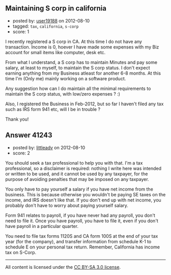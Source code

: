## Maintaining S corp in california

- posted by: [user19188](https://stackexchange.com/users/-1/19188-user19188) on 2012-08-10
- tagged: `tax`, `california`, `s-corp`
- score: 1

I recently registered a S corp in CA. At this time I do not have any transaction. Income is 0, hoever I have made some expenses with my Biz account for small items like computer, desk etc.

From what I understand, a S corp has to maintain Minutes and pay some salary, at least to myself, to maintain the S corp status. I don't expect earning anything from my Business atleast for another 6-8 months. At this time I'm  (Only me) mainly working on a software product.

Any suggestion how can I do maintain all the minimal requirements to maintain the S corp status, with low/zero expenses ? :)

Also, I registered the Business in Feb-2012, but so far I haven't filed any tax such as IRS form 941 etc, will I be in trouble ?

Thank you!


## Answer 41243

- posted by: [littleadv](https://stackexchange.com/users/-1/13808-littleadv) on 2012-08-10
- score: 2

You should seek a tax professional to help you with that. I'm a tax professional, so a disclaimer is required: nothing I write here was intended or written to be used, and it cannot be used by any taxpayer, for the purpose of avoiding penalties that may be imposed on any taxpayer.

You only have to pay yourself a salary if you have net income from the business. This is because otherwise you wouldn't be paying SE taxes on the income, and IRS doesn't like that. If you don't end up with net income, you probably don't have to worry about paying yourself salary.

Form 941 relates to payroll, if you have never had any payroll, you don't need to file it. Once you have payroll, you have to file it, even if you don't have payroll in a particular quarter.

You need to file tax forms 1120S and CA form 100S at the end of your tax year (for the company), and transfer information from schedule K-1 to schedule E on your personal tax return. Remember, California has income tax on S-Corp.



---

All content is licensed under the [CC BY-SA 3.0 license](https://creativecommons.org/licenses/by-sa/3.0/).

